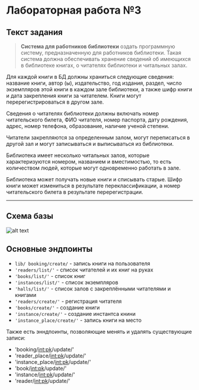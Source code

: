 # Лабораторная работа №3

## Текст задания
> **Система для работников библиотеки**
> оздать программную систему, предназначенную для работников библиотеки. Такая система должна обеспечивать хранение сведений об имеющихся в библиотеке книгах, о читателях библиотеки и читальных залах.

Для каждой книги в БД должны храниться следующие сведения: название книги, автор (ы), издательство, год издания, раздел, число экземпляров этой книги в каждом зале библиотеки, а также шифр книги и дата закрепления книги за читателем. Книги могут перерегистрироваться в другом зале.

Сведения о читателях библиотеки должны включать номер читательского билета, ФИО читателя, номер паспорта, дату рождения, адрес, номер телефона, образование, наличие ученой степени.

Читатели закрепляются за определенным залом, могут переписаться в другой зал и могут записываться и выписываться из библиотеки.

Библиотека имеет несколько читальных залов, которые характеризуются номером, названием и вместимостью, то есть количеством людей, которые могут одновременно работать в зале.

Библиотека может получать новые книги и списывать старые. Шифр книги может измениться в результате переклассификации, а номер читательского билета в результате перерегистрации.

---
## Схема базы
![alt text](imgs/lab3_sceme.jpg)
##  Основные эндпоинты
- `lib/ booking/create/` - запись книги на пользователя
- `'readers/list/'` - список читателей и их книг на руках
- `'books/list/'` - список книг
- `'instances/list/'` - список экземпляров
- `'halls/list/'` - список залов с закреплёнными читателями и книгами
- `'readers/create/'` - регистрация читателя
- `'books/create/'` - создание книги
- `'instance/create/'` - создание инстантса книни
- `'instance_place/create/'` - запись книги на место

Также есть энндпоинты, позволяющие менять и удалять существующие записи:
- 'booking/<int:pk>/update/'
- 'reader_place/<int:pk>/update/'
- 'instance_place/<int:pk>/update/'
- 'book/<int:pk>/update/'
- 'instance/<int:pk>/update/'
- 'reader/<int:pk>/update/'
